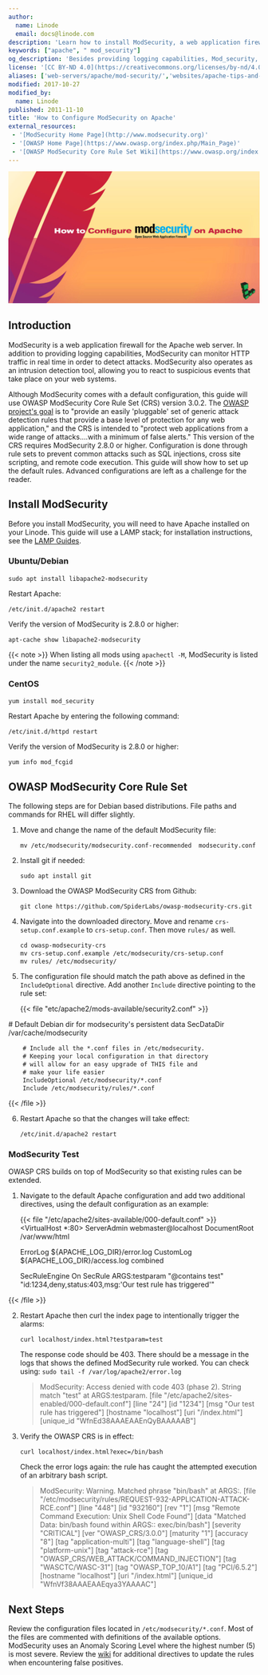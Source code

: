 ```yaml
---
author:
  name: Linode
  email: docs@linode.com
description: 'Learn how to install ModSecurity, a web application firewall for the Apache server, which provides logging capabilities and real time monitoring.'
keywords: ["apache", " mod_security"]
og_description: 'Besides providing logging capabilities, Mod_security, as a web-detection tool, can monitor the HTTP traffic in real time in order to spot attacks. This guide shows how to load and run Mod_security on your Linode.'
license: '[CC BY-ND 4.0](https://creativecommons.org/licenses/by-nd/4.0)'
aliases: ['web-servers/apache/mod-security/','websites/apache-tips-and-tricks/modsecurity-on-apache/','web-servers/apache-tips-and-tricks/modsecurity-on-apache/']
modified: 2017-10-27
modified_by:
  name: Linode
published: 2011-11-10
title: 'How to Configure ModSecurity on Apache'
external_resources:
 - '[ModSecurity Home Page](http://www.modsecurity.org)'
 - '[OWASP Home Page](https://www.owasp.org/index.php/Main_Page)'
 - '[OWASP ModSecurity Core Rule Set Wiki](https://www.owasp.org/index.php/Category:OWASP_ModSecurity_Core_Rule_Set_Project#tab=Installation)'
---
```


![How to Configure ModSecurity on Apache](/docs/assets/modsecurity/how-to-configure-modsecurity-on-apache-smg.jpg/)

## Introduction

ModSecurity is a web application firewall for the Apache web server. In addition to providing logging capabilities, ModSecurity can monitor HTTP traffic in real time in order to detect attacks. ModSecurity also operates as an intrusion detection tool, allowing you to react to suspicious events that take place on your web systems.

Although ModSecurity comes with a default configuration, this guide will use OWASP ModSecurity Core Rule Set (CRS) version 3.0.2. The [OWASP project's goal](https://www.owasp.org/index.php/Category:OWASP_ModSecurity_Core_Rule_Set_Project) is to "provide an easily 'pluggable' set of generic attack detection rules that provide a base level of protection for any web application," and the CRS is intended to "protect web applications from a wide range of attacks....with a minimum of false alerts." This version of the CRS requires ModSecurity 2.8.0 or higher. Configuration is done through rule sets to prevent common attacks such as SQL injections, cross site scripting, and remote code execution. This guide will show how to set up the default rules. Advanced configurations are left as a challenge for the reader.

## Install ModSecurity

Before you install ModSecurity, you will need to have Apache installed on your Linode. This guide will use a LAMP stack; for installation instructions, see the [LAMP Guides](/docs/websites/lamp/).

### Ubuntu/Debian

    sudo apt install libapache2-modsecurity

Restart Apache:

    /etc/init.d/apache2 restart

Verify the version of ModSecurity is 2.8.0 or higher:

    apt-cache show libapache2-modsecurity

{{< note >}}
When listing all mods using `apachectl -M`, ModSecurity is listed under the name `security2_module`.
{{< /note >}}

### CentOS

    yum install mod_security

Restart Apache by entering the following command:

    /etc/init.d/httpd restart

Verify the version of ModSecurity is 2.8.0 or higher:

    yum info mod_fcgid

## OWASP ModSecurity Core Rule Set

The following steps are for Debian based distributions. File paths and commands for RHEL will differ slightly.

1.  Move and change the name of the default ModSecurity file:

        mv /etc/modsecurity/modsecurity.conf-recommended  modsecurity.conf

2.  Install git if needed:

        sudo apt install git

3.  Download the OWASP ModSecurity CRS from Github:

        git clone https://github.com/SpiderLabs/owasp-modsecurity-crs.git

4.  Navigate into the downloaded directory. Move and rename `crs-setup.conf.example` to `crs-setup.conf`. Then move `rules/` as well.

        cd owasp-modsecurity-crs
        mv crs-setup.conf.example /etc/modsecurity/crs-setup.conf
        mv rules/ /etc/modsecurity/

5.  The configuration file should match the path above as defined in the `IncludeOptional` directive. Add another `Include` directive pointing to the rule set:

    {{< file "etc/apache2/mods-available/security2.conf" >}}
<IfModule security2_module>
        # Default Debian dir for modsecurity's persistent data
        SecDataDir /var/cache/modsecurity

        # Include all the *.conf files in /etc/modsecurity.
        # Keeping your local configuration in that directory
        # will allow for an easy upgrade of THIS file and
        # make your life easier
        IncludeOptional /etc/modsecurity/*.conf
        Include /etc/modsecurity/rules/*.conf
</IfModule>
{{< /file >}}

6.  Restart Apache so that the changes will take effect:

        /etc/init.d/apache2 restart

### ModSecurity Test
OWASP CRS builds on top of ModSecurity so that existing rules can be extended.

1.  Navigate to the default Apache configuration and add two additional directives, using the default configuration as an example:

    {{< file "/etc/apache2/sites-available/000-default.conf" >}}
<VirtualHost *:80>
    ServerAdmin webmaster@localhost
    DocumentRoot /var/www/html

    ErrorLog ${APACHE_LOG_DIR}/error.log
    CustomLog ${APACHE_LOG_DIR}/access.log combined

    SecRuleEngine On
    SecRule ARGS:testparam "@contains test" "id:1234,deny,status:403,msg:'Our test rule has triggered'"
</VirtualHost>
{{< /file >}}

2.  Restart Apache then curl the index page to intentionally trigger the alarms:

        curl localhost/index.html?testparam=test

    The response code should be 403. There should be a message in the logs that shows the defined ModSecurity rule worked. You can check using: `sudo tail -f /var/log/apache2/error.log`

    > ModSecurity: Access denied with code 403 (phase 2). String match "test" at ARGS:testparam. [file "/etc/apache2/sites-enabled/000-default.conf"] [line "24"] [id "1234"] [msg "Our test rule has triggered"] [hostname "localhost"] [uri "/index.html"] [unique_id "WfnEd38AAAEAAEnQyBAAAAAB"]

3.  Verify the OWASP CRS is in effect:

        curl localhost/index.html?exec=/bin/bash

    Check the error logs again: the rule has caught the attempted execution of an arbitrary bash script.

    > ModSecurity: Warning. Matched phrase "bin/bash" at ARGS:. [file "/etc/modsecurity/rules/REQUEST-932-APPLICATION-ATTACK-RCE.conf"] [line "448"] [id "932160"] [rev "1"] [msg "Remote Command Execution: Unix Shell Code Found"] [data "Matched Data: bin/bash found within ARGS:: exec/bin/bash"] [severity "CRITICAL"] [ver "OWASP_CRS/3.0.0"] [maturity "1"] [accuracy "8"] [tag "application-multi"] [tag "language-shell"] [tag "platform-unix"] [tag "attack-rce"] [tag "OWASP_CRS/WEB_ATTACK/COMMAND_INJECTION"] [tag "WASCTC/WASC-31"] [tag "OWASP_TOP_10/A1"] [tag "PCI/6.5.2"] [hostname "localhost"] [uri "/index.html"] [unique_id "WfnVf38AAAEAAEqya3YAAAAC"]

## Next Steps

Review the configuration files located in `/etc/modsecurity/*.conf`. Most of the files are commented with definitions of the available options. ModSecurity uses an Anomaly Scoring Level where the highest number (5) is most severe. Review the [wiki](https://github.com/SpiderLabs/ModSecurity/wiki) for additional directives to update the rules when encountering false positives.

